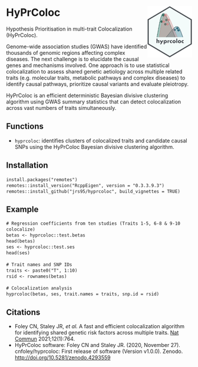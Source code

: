 # HyPrColoc <img src="man/figures/logo.png" align="right" height="139"/>
Hypothesis Prioritisation in multi-trait Colocalization (HyPrColoc).  

Genome-wide association studies (GWAS) have identified thousands of genomic regions affecting complex diseases. The next challenge is to elucidate the causal genes and mechanisms involved. One approach is to use statistical colocalization to assess shared genetic aetiology across multiple related traits (e.g. molecular traits, metabolic pathways and complex diseases) to identify causal pathways, prioritize causal variants and evaluate pleiotropy.  

HyPrColoc is an efficient deterministic Bayesian divisive clustering algorithm using GWAS summary statistics that can detect colocalization across vast numbers of traits simultaneously.  

## Functions
* `hyprcoloc`: identifies clusters of colocalized traits and candidate causal SNPs using the HyPrColoc Bayesian divisive clustering algorithm.  

## Installation
```
install.packages("remotes")
remotes::install_version("RcppEigen", version = "0.3.3.9.3")
remotes::install_github("jrs95/hyprcoloc", build_vignettes = TRUE)
```

## Example
```
# Regression coefficients from ten studies (Traits 1-5, 6-8 & 9-10 colocalize)
betas <- hyprcoloc::test.betas
head(betas)
ses <- hyprcoloc::test.ses
head(ses)

# Trait names and SNP IDs
traits <- paste0("T", 1:10)
rsid <- rownames(betas)

# Colocalization analysis
hyprcoloc(betas, ses, trait.names = traits, snp.id = rsid)
```

## Citations
* Foley CN, Staley JR, *et al.* A fast and efficient colocalization algorithm for identifying shared genetic risk factors across multiple traits. [Nat Commun](https://pubmed.ncbi.nlm.nih.gov/33536417/) 2021;12(1):764.  
* HyPrColoc software: Foley CN and Staley JR. (2020, November 27). cnfoley/hyprcoloc: First release of software (Version v1.0.0). Zenodo. http://doi.org/10.5281/zenodo.4293559  
